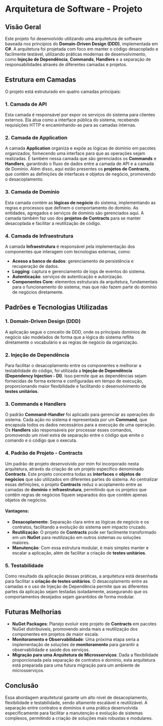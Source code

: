 # Arquitetura de Software - Projeto

## Visão Geral

Este projeto foi desenvolvido utilizando uma arquitetura de software baseada nos princípios do **Domain-Driven Design (DDD)**, implementada em **C#**. A arquitetura foi projetada com foco em manter o código desacoplado e facilmente testável, utilizando práticas modernas de desenvolvimento, como **Injeção de Dependência**, **Commands**, **Handlers** e a separação de responsabilidades através de diferentes camadas e projetos.

## Estrutura em Camadas

O projeto está estruturado em quatro camadas principais:

### 1. Camada de API
Esta camada é responsável por expor os serviços do sistema para clientes externos. Ela atua como a interface pública do sistema, recebendo requisições HTTP e encaminhando-as para as camadas internas.

### 2. Camada de Application
A camada **Application** organiza e expõe as lógicas de domínio em pacotes organizados, fornecendo uma interface para que as operações sejam realizadas. É também nessa camada que são gerenciados os **Commands** e **Handlers**, garantindo o fluxo de dados entre a camada de API e a camada de Domínio. Além disso, aqui estão presentes os **projetos de Contracts**, que contêm as definições de interfaces e objetos de negócio, promovendo o desacoplamento.

### 3. Camada de Domínio
Esta camada contém as **lógicas de negócio** do sistema, implementando as regras e processos que definem o comportamento do domínio. As entidades, agregados e serviços de domínio são gerenciados aqui. A camada também faz uso dos **projetos de Contracts** para se manter desacoplada e facilitar a reutilização de código.

### 4. Camada de Infraestrutura
A camada **Infraestrutura** é responsável pela implementação dos componentes que interagem com tecnologias externas, como:
- **Acesso a banco de dados**: gerenciamento de persistência e recuperação de dados.
- **Logging**: captura e gerenciamento de logs de eventos do sistema.
- **Autenticação**: serviços de autenticação e autorização.
- **Componentes Core**: elementos estruturais da arquitetura, fundamentais para o funcionamento do sistema, mas que não fazem parte do domínio de negócios diretamente.

## Padrões e Tecnologias Utilizadas

### 1. Domain-Driven Design (DDD)
A aplicação segue o conceito de DDD, onde os principais domínios de negócio são modelados de forma que a lógica do sistema reflita diretamente o vocabulário e as regras de negócio da organização.

### 2. Injeção de Dependência
Para facilitar o desacoplamento entre os componentes e melhorar a testabilidade do código, foi utilizada a **Injeção de Dependência (Dependency Injection - DI)**. Isso permite que as dependências sejam fornecidas de forma externa e configuradas em tempo de execução, proporcionando maior flexibilidade e facilitando o desenvolvimento de **testes unitários**.

### 3. Commands e Handlers
O padrão **Command-Handler** foi aplicado para gerenciar as operações do sistema. Cada ação no sistema é representada por um **Command**, que encapsula todos os dados necessários para a execução de uma operação. Os **Handlers** são responsáveis por processar esses comandos, promovendo um nível extra de separação entre o código que emite o comando e o código que o executa.

### 4. Padrão de Projeto - Contracts
Um padrão de projeto desenvolvido por mim foi incorporado nesta arquitetura, através da criação de um projeto específico denominado **Contracts**. Este projeto concentra todas as **interfaces** e **objetos de negócios** que são utilizados em diferentes partes do sistema. Ao centralizar essas definições, o projeto **Contracts** reduz o acoplamento entre as camadas de **domínio** e **infraestrutura**, permitindo que os projetos que contêm regras de negócios fiquem separados dos que contêm apenas objetos de negócios.

#### Vantagens:
- **Desacoplamento**: Separação clara entre as lógicas de negócio e os contratos, facilitando a evolução do sistema sem impacto cruzado.
- **Reutilização**: O projeto de **Contracts** pode ser facilmente transformado em um **NuGet** para reutilização em outros sistemas ou soluções maiores.
- **Manutenção**: Com essa estrutura modular, é mais simples manter e escalar a aplicação, além de facilitar a criação de **testes unitários**.

### 5. Testabilidade
Como resultado da aplicação dessas práticas, a arquitetura está desenhada para facilitar a **criação de testes unitários**. O desacoplamento entre as camadas e o uso de Injeção de Dependência permite que as diferentes partes da aplicação sejam testadas isoladamente, assegurando que os comportamentos desejados sejam garantidos de forma modular.

## Futuras Melhorias

- **NuGet Packages**: Planejo evoluir este projeto de **Contracts** em pacotes NuGet distribuíveis, promovendo ainda mais a reutilização dos componentes em projetos de maior escala.
- **Monitoramento e Observabilidade**: Uma próxima etapa seria a implementação de soluções de **monitoramento** para garantir a observabilidade e saúde dos serviços.
- **Migração para uma Arquitetura de Microsserviços**: Dada a flexibilidade proporcionada pela separação de contratos e domínio, esta arquitetura está preparada para uma futura migração para um ambiente de microsserviços.

## Conclusão

Essa abordagem arquitetural garante um alto nível de desacoplamento, flexibilidade e testabilidade, sendo altamente escalável e reutilizável. A separação entre contratos e domínios é uma prática desenvolvida especificamente para facilitar a manutenção e evolução de sistemas complexos, permitindo a criação de soluções mais robustas e modulares.





